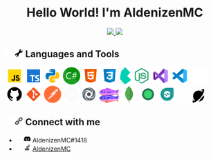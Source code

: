 <h1 align=center>Hello World! I'm AldenizenMC</h1>


<div align=center>
    <a href="https://github.com/anuraghazra/github-readme-stats">
        <img src="http://github-readme-stats-aldenizenmc.vercel.app/api?username=aldenizenmc&hide_title=true&text_color=ffffff&bg_color=161b22&hide_border=true&show_icons=true&include_all_commits=true&text_bold=false&disable_animations=true&hide_rank=false&card_width=350&cache_seconds=7200">
    </a>
    <a href="https://github.com/anuraghazra/github-readme-stats">
        <img src="http://github-readme-stats-aldenizenmc.vercel.app/api/top-langs/?username=aldenizenmc&title_color=ffffff&text_color=ffffff&bg_color=161b22&hide_border=true&langs_count=5&layout=compact&custom_title=Top%20Languages&card_width=300&cache_seconds=7200">
    </a>
</div>

## <img src="./icons/wrench_darkmode.png#gh-dark-mode-only" height=20px><img src="./icons/wrench_lightmode.png#gh-light-mode-only" height=20px> Languages and Tools

<a href="https://www.javascript.com/"><img height=40px src="./icons/javascript.png" alt="Javascript"></a>
<a href="https://www.typescriptlang.org/"><img height=40px src="./icons/typescript.png" alt="Typescript"></a>
<a href="https://www.python.org/"><img height=40px src="./icons/python.png"></a>
<a href=""><img height=40px src="./icons/csharp.png"></a>
<a href=""><img height=40px src="./icons/html.png"></a>
<a href=""><img height=40px src="./icons/css.png"></a>
<a href="https://bulma.io/"><img height=40px src="./icons/bulma.png"></a>
<a href="https://nodejs.org/"><img height=40px src="./icons/nodejs.png" alt="NodeJS"></a>
<a href="https://visualstudio.com"><img height=40px src="./icons/visualstudio.png" alt="Visual Studio"></a>
<a href="https://code.visualstudio.com"><img height=40px src="./icons/vscode.png" alt="Visual Studio Code"></a>
<a href="https://github.com/"><img height=40px src="./icons/github_darkmode.png#gh-dark-mode-only" alt="GitHub"><img height=40px src="./icons/github_lightmode.png#gh-light-mode-only" alt="GitHub"></a>
<a href="https://git-scm.com/"><img height=40px src="./icons/git.png"></a>
<a href="https://www.postman.com/"><img height=40px src="./icons/postman.png"></a>
<a href="https://replit.com/"><img height=40px src="./icons/replit_darkmode.png#gh-dark-mode-only"><img height=40px src="./icons/replit_lightmode.png#gh-light-mode-only"></a>
<a href="https://glitch.com/"><img height=35px src="./icons/glitch.png"></a>
<a href="https://www.mongodb.com/"><img height=40px src="./icons/mongodb.png"></a>
<a href="https://uptimerobot.com/"><img height=40px src="./icons/uptimerobot.png"></a>
<a href="https://app.freshping.io/"><img height=40px src="./icons/freshping.png"></a>
<a href="https://instatus.com/"><img height=32.5px src="./icons/instatus_darkmode.png#gh-dark-mode-only"><img height=32.5px src="./icons/instatus_lightmode.png#gh-light-mode-only"></a>


## <img src="./icons/link_darkmode.png#gh-dark-mode-only" height=20px><img src="./icons/link_lightmode.png#gh-light-mode-only" height=20px> Connect with me

- <img src="./icons/discord_darkmode.png#gh-dark-mode-only" style="height:17px"><img src="./icons/discord_lightmode.png#gh-light-mode-only" style="height:17px"> AldenizenMC#1418
- <img src="./icons/stackoverflow_darkmode.png#gh-dark-mode-only" style="height:17px"><img src="./icons/stackoverflow_lightmode.png#gh-light-mode-only" style="height:17px"> [AldenizenMC](https://stackoverflow.com/users/14883530/)